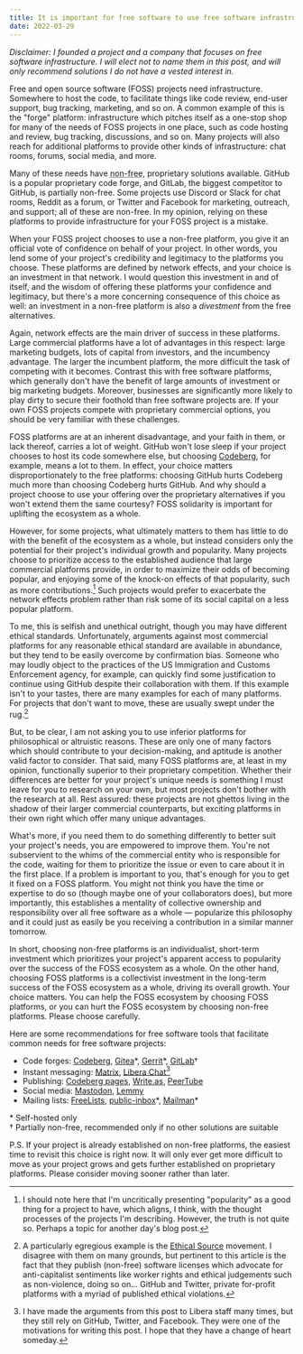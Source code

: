 ```yaml
---
title: It is important for free software to use free software infrastructure
date: 2022-03-29
---
```


*Disclaimer: I founded a project and a company that focuses on free software
infrastructure. I will elect not to name them in this post, and will only
recommend solutions I do not have a vested interest in.*

Free and open source software (FOSS) projects need infrastructure. Somewhere to
host the code, to facilitate things like code review, end-user support, bug
tracking, marketing, and so on. A common example of this is the "forge"
platform: infrastructure which pitches itself as a one-stop shop for many of the
needs of FOSS projects in one place, such as code hosting and review, bug
tracking, discussions, and so on. Many projects will also reach for additional
platforms to provide other kinds of infrastructure: chat rooms, forums, social
media, and more.

Many of these needs have <abbr title="Projects which do not use a license compatible with the Free Software guidelines, i.e. non-FOSS.">non-free</abbr>,
proprietary solutions available. GitHub is a popular proprietary code forge, and
GitLab, the biggest competitor to GitHub, is partially non-free. Some projects
use Discord or Slack for chat rooms, Reddit as a forum, or Twitter and Facebook
for marketing, outreach, and support; all of these are non-free. In my opinion,
relying on these platforms to provide infrastructure for your FOSS project is a
mistake.

When your FOSS project chooses to use a non-free platform, you give it an
official vote of confidence on behalf of your project. In other words, you lend
some of your project's credibility and legitimacy to the platforms you choose.
These platforms are defined by network effects, and your choice is an investment
in that network. I would question this investment in and of itself, and the
wisdom of offering these platforms your confidence and legitimacy, but there's a
more concerning consequence of this choice as well: an investment in a non-free
platform is also a *divestment* from the free alternatives.

Again, network effects are the main driver of success in these platforms. Large
commercial platforms have a lot of advantages in this respect: large marketing
budgets, lots of capital from investors, and the incumbency advantage. The
larger the incumbent platform, the more difficult the task of competing with it
becomes. Contrast this with free software platforms, which generally don't have
the benefit of large amounts of investment or big marketing budgets. Moreover,
businesses are significantly more likely to play dirty to secure their foothold
than free software projects are. If your own FOSS projects compete with
proprietary commercial options, you should be very familiar with these
challenges.

FOSS platforms are at an inherent disadvantage, and your faith in them, or lack
thereof, carries a lot of weight. GitHub won't lose sleep if your project
chooses to host its code somewhere else, but choosing [Codeberg], for example,
means a lot to them. In effect, your choice matters disproportionately to the
free platforms: choosing GitHub hurts Codeberg much more than choosing Codeberg
hurts GitHub. And why should a project choose to use your offering over the
proprietary alternatives if you won't extend them the same courtesy? FOSS
solidarity is important for uplifting the ecosystem as a whole.

[Codeberg]: https://codeberg.org

However, for some projects, what ultimately matters to them has little to do
with the benefit of the ecosystem as a whole, but instead considers only the
potential for their project's individual growth and popularity. Many projects
choose to prioritize access to the established audience that large commercial
platforms provide, in order to maximize their odds of becoming popular, and
enjoying some of the knock-on effects of that popularity, such as more
contributions.[^popular] Such projects would prefer to exacerbate the network
effects problem rather than risk some of its social capital on a less popular
platform.

[^popular]: I should note here that I'm uncritically presenting "popularity" as a good thing for a project to have, which aligns, I think, with the thought processes of the projects I'm describing. However, the truth is not quite so. Perhaps a topic for another day's blog post.

To me, this is selfish and unethical outright, though you may have different
ethical standards. Unfortunately, arguments against most commercial platforms
for any reasonable ethical standard are available in abundance, but they tend to
be easily overcome by confirmation bias. Someone who may loudly object to the
practices of the US Immigration and Customs Enforcement agency, for example, can
quickly find some justification to continue using GitHub despite their
collaboration with them. If this example isn't to your tastes, there are many
examples for each of many platforms. For projects that don't want to move, these
are usually swept under the rug.[^1]

[^1]: A particularly egregious example is the [Ethical Source](https://ethicalsource.dev/) movement. I disagree with them on many grounds, but pertinent to this article is the fact that they publish (non-free) software licenses which advocate for anti-capitalist sentiments like worker rights and ethical judgements such as non-violence, doing so on... GitHub and Twitter, private for-profit platforms with a myriad of published ethical violations.

But, to be clear, I am not asking you to use inferior platforms for
philosophical or altruistic reasons. These are only one of many factors which
should contribute to your decision-making, and aptitude is another valid factor
to consider. That said, many FOSS platforms are, at least in my opinion,
functionally superior to their proprietary competition. Whether their
differences are better for your project's unique needs is something I must leave
for you to research on your own, but most projects don't bother with the
research at all. Rest assured: these projects are not ghettos living in the
shadow of their larger commercial counterparts, but exciting platforms in their
own right which offer many unique advantages.

What's more, if you need them to do something differently to better suit your
project's needs, you are empowered to improve them. You're not subservient to
the whims of the commercial entity who is responsible for the code, waiting for
them to prioritize the issue or even to care about it in the first place. If a
problem is important to you, that's enough for you to get it fixed on a FOSS
platform. You might not think you have the time or expertise to do so (though
maybe one of your collaborators does), but more importantly, this establishes a
mentality of collective ownership and responsibility over all free software as a
whole&nbsp;&mdash; popularize this philosophy and it could just as easily be you
receiving a contribution in a similar manner tomorrow.

In short, choosing non-free platforms is an individualist, short-term investment
which prioritizes your project's apparent access to popularity over the success
of the FOSS ecosystem as a whole. On the other hand, choosing FOSS platforms is
a collectivist investment in the long-term success of the FOSS ecosystem as a
whole, driving its overall growth. Your choice matters. You can help the FOSS
ecosystem by choosing FOSS platforms, or you can hurt the FOSS ecosystem by
choosing non-free platforms. Please choose carefully.

Here are some recommendations for free software tools that facilitate common
needs for free software projects:

- Code forges: [Codeberg], [Gitea]\*, [Gerrit]\*, [GitLab]†
- Instant messaging: [Matrix], [Libera Chat](https://libera.chat)[^2]
- Publishing: [Codeberg pages], [Write.as], [PeerTube]
- Social media: [Mastodon], [Lemmy]
- Mailing lists: [FreeLists], [public-inbox]\*, [Mailman]\*

\* Self-hosted only \
† Partially non-free, recommended only if no other solutions are suitable

[Gitlab]: https://gitlab.com
[Gitea]: https://gitea.io/en-us
[Gerrit]: https://www.gerritcodereview.com
[Mailman]: http://www.list.org
[FreeLists]: https://www.freelists.org
[Mastodon]: https://joinmastodon.org
[Lemmy]: https://join-lemmy.org/
[PeerTube]: https://joinpeertube.org/
[Write.as]: https://write.as/
[Codeberg pages]: https://codeberg.page/
[Matrix]: https://matrix.org/
[public-inbox]: https://public-inbox.org/public-inbox-overview.html

[^2]: I have made the arguments from this post to Libera staff many times, but they still rely on GitHub, Twitter, and Facebook. They were one of the motivations for writing this post. I hope that they have a change of heart someday.

P.S. If your project is already established on non-free platforms, the easiest
time to revisit this choice is right now. It will only ever get more difficult
to move as your project grows and gets further established on proprietary
platforms. Please consider moving sooner rather than later.
